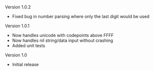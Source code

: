 Version 1.0.2

- Fixed bug in number parsing where only the last digit would be used

Version 1.0.1

- Now handles unicode with codepoints above FFFF
- Now handles nil string/data input without crashing
- Added unit tests

Version 1.0

- Initial release